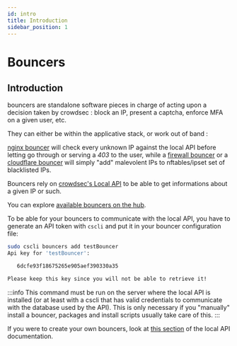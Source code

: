 ```yaml
---
id: intro
title: Introduction
sidebar_position: 1
---
```


# Bouncers

## Introduction

bouncers are standalone software pieces in charge of acting upon a decision taken by crowdsec : block an IP, present a captcha, enforce MFA on a given user, etc.

They can either be within the applicative stack, or work out of band :

[nginx bouncer](https://github.com/crowdsecurity/cs-nginx-bouncer) will check every unknown IP against the local API before letting go through or serving a *403* to the user, while a [firewall bouncer](https://hub.crowdsec.net/author/crowdsecurity/bouncers/cs-firewall-bouncer) or a [cloudflare bouncer](https://hub.crowdsec.net/author/crowdsecurity/bouncers/cs-cloudflare-bouncer) will simply "add" malevolent IPs to nftables/ipset set of blacklisted IPs.

Bouncers rely on [crowdsec's Local API](/local_api/intro.md) to be able to get informations about a given IP or such.


You can explore [available bouncers on the hub](https://hub.crowdsec.net/browse/#bouncers).


To be able for your bouncers to communicate with the local API, you have to generate an API token with `cscli` and put it in your bouncer configuration file:

```bash
sudo cscli bouncers add testBouncer
Api key for 'testBouncer':

   6dcfe93f18675265e905aef390330a35

Please keep this key since you will not be able to retrieve it!
```

:::info
This command must be run on the server where the local API is installed (or at least with a cscli that has valid credentials to communicate with the database used by the API). This is only necessary if you "manually" install a bouncer, packages and install scripts usually take care of this.
:::

If you were to create your own bouncers, look at [this section](/local_api/bouncers-api.md) of the local API documentation.




